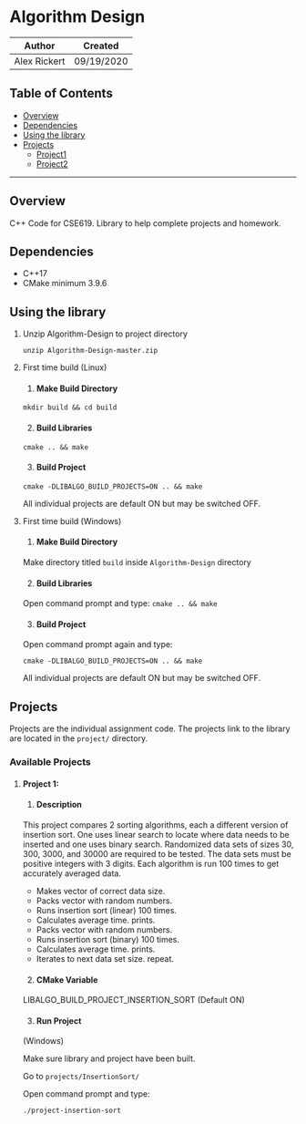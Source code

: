 # Algorithm Design

| Author | Created | 
| ------ | ------- |
| Alex Rickert | 09/19/2020 |

## Table of Contents

  - [Overview](#overview)
  - [Dependencies](#dependencies)
  - [Using the library](#using-the-library)
  - [Projects](#projects)
      - [Project1](#project1)
      - [Project2](#project2)

---

## Overview

C++ Code for CSE619. Library to help complete projects and homework. 

## Dependencies

- C++17
- CMake minimum 3.9.6

## Using the library

1. Unzip Algorithm-Design to project directory
   
    `unzip Algorithm-Design-master.zip`

2. First time build (Linux)
   
    1. #### Make Build Directory
      
      `mkdir build && cd build`

    2. #### Build Libraries

      `cmake .. && make`

    3. #### Build Project

      `cmake -DLIBALGO_BUILD_PROJECTS=ON .. && make`

      All individual projects are default ON but may be switched OFF.

3. First time build (Windows)
   
    1. #### Make Build Directory
      
      Make directory titled `build` inside `Algorithm-Design` directory

    2. #### Build Libraries

      Open command prompt and type:
      `cmake .. && make`

    3. #### Build Project

      Open command prompt again and type:

      `cmake -DLIBALGO_BUILD_PROJECTS=ON .. && make`

      All individual projects are default ON but may be switched OFF.

## Projects

Projects are the individual assignment code. The projects link to the library are located in the `project/` directory.

### Available Projects

1. #### Project 1:

    1. #### Description

    This project compares 2 sorting algorithms, each a different
    version of insertion sort. One uses linear search to locate where data
    needs to be inserted and one uses binary search. Randomized data sets of
    sizes 30, 300, 3000, and 30000 are required to be tested. The data sets
    must be positive integers with 3 digits. Each algorithm is run 100 times to
    get accurately averaged data.
    
      * Makes vector of correct data size.
      * Packs vector with random numbers.
      * Runs insertion sort (linear) 100 times. 
      * Calculates average time. prints.
      * Packs vector with random numbers.
      * Runs insertion sort (binary) 100 times. 
      * Calculates average time. prints.
      * Iterates to next data set size. repeat.

    2. #### CMake Variable
    
    LIBALGO_BUILD_PROJECT_INSERTION_SORT (Default ON)

    3. #### Run Project

    (Windows)
    
    Make sure library and project have been built.

    Go to `projects/InsertionSort/`

    Open command prompt and type:

    `./project-insertion-sort`
